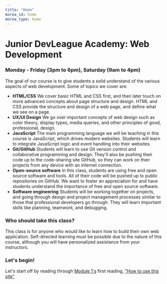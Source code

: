 ```yaml
---
title: "Home"
morea_id: home
morea_type: home
---
```


# Junior DevLeague Academy: Web Development 
### Monday - Friday (3pm to 6pm), Saturday (9am to 4pm) 
 The goal of our course is to give students a solid understand of the various aspects of web development. Some of topics we cover are:

- **HTML/CSS** We cover basic HTML and CSS first, and then later touch on more advanced concepts about page structure and design. HTML and CSS provide the structure and design of a web page, and define what we see on a page. 
- **UX/UI Design** We go over important concepts of web design such as color theory, display types, media queries, and other principles of good, professional, design. 
- **JavaScript** The main programming language we will be teaching in this course is JavaScript, which drives modern websites. Students will learn to integrate JavaScript logic and event handling into their websites. 
- **Git/GitHub** Students will learn to use Git version control and collaborative programming and design. They'll also be pushing their code up to the code-sharing site GitHub, so they can work on their projects from any device with an internet connection. 
- **Open-source software** In this class, students are using free and open source software and tools. All of their code will be pushed up to public repositories on GitHub. We want to foster an appreciation for and have students understand the importance of free and open source software. 
- **Software engineering** Students will be working together on projects, and going through design and project management processes similar to those that professional developers go through. They will learn important skills like planning, teamwork, and debugging. 
 
### Who should take this class? 

This class is for anyone who would like to learn how to build their own web application. Self-directed learning must be possible due to the nature of this course, although you will have personalized assistance from your instructors.

### Let's begin!

Let's start off by reading through [Module 1's](https://junior-devleague.github.io/JDLA-Web-Development/modules/intro-to-web-development/) first reading, ["How to use this site"](https://junior-devleague.github.io/JDLA-Web-Development/morea/1_Intro_To_Web_Development/reading-guided-tour.html)
